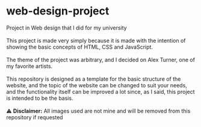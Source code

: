 # web-design-project
Project in Web design that I did for my university
<br><br>This project is made very simply because it is made with the intention of showing the basic concepts of HTML, CSS and JavaScript.
<br><br>The theme of the project was arbitrary, and I decided on Alex Turner, one of my favorite artists.
<br><br>This repository is designed as a template for the basic structure of the website, and the topic of the website can be changed to suit your needs, and the functionality itself can be improved a lot since, as I said, this project is intended to be the basis.
<br><br>:warning: **Disclaimer:** All images used are not mine and will be removed from this repository if requested
